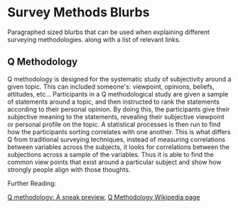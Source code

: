 # Survey Methods Blurbs

Paragraphed sized blurbs that can be used when explaining different surveying methodologies. along with a list of relevant links.

## Q Methodology

Q methodology is designed for the systematic study of subjectivity around a given topic.  This can included someone's: viewpoint, opinions, beliefs, attitudes, etc...  Participants in a Q methodological study are given a sample of statements around a topic, and then instructed to rank the statements according to their personal opinion.  By doing this, the participants give their subjective meaning to the statements, revealing their subjective viewpoint or personal profile on the topic.  A statistical processes is then run to find how the participants sorting correlates with one another. This is what differs Q from traditional surveying techniques, instead of measuring correlations between variables across the subjects, it looks for correlations between the subjections across a sample of the variables.  Thus it is able to find the common view points that exist around a particular subject and show how strongly people align with those thoughts.

Further Reading:

[Q methodology: A sneak preview](http://web.archive.org/web/20130124035036/http://qmethod.org:80/articles/vanExel.pdf), [Q Methodology Wikipedia page](https://en.wikipedia.org/wiki/Q_methodology)
